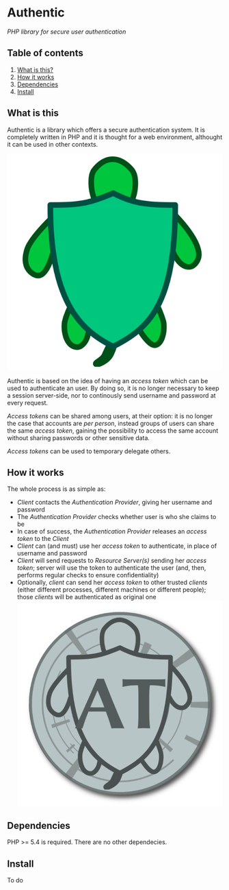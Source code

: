 # Authentic
_PHP library for secure user authentication_

## Table of contents
1. [What is this?](#what-is-this)
2. [How it works](#how-it-works)
3. [Dependencies](#dependencies)
4. [Install](#install)


## What is this
Authentic is a library which offers a secure authentication system. It is
completely written in PHP and it is thought for a web environment,
althought it can be used in other contexts.

![logo](https://raw.githubusercontent.com/erpicci/authentic/master/doc/img/authentic.png "Authentic")

Authentic is based on the idea of having an _access token_ which can be
used to authenticate an user. By doing so, it is no longer necessary to
keep a session server-side, nor to continously send username and password
at every request.

_Access tokens_ can be shared among users, at their option: it is no longer
the case that accounts are _per person_, instead groups of users can
share the same _access token_, gaining the possibility to access the
same account without sharing passwords or other sensitive data.

_Access tokens_ can be used to temporary delegate others.


## How it works
The whole process is as simple as:
-  *Client* contacts the *Authentication Provider*, giving her username
   and password
-  The *Authentication Provider* checks whether user is who she claims
   to be
-  In case of success, the *Authentication Provider* releases an _access
   token_ to the *Client*
-  *Client* can (and must) use her _access token_ to authenticate, in
   place of username and password
-  *Client* will send requests to *Resource Server(s)* sending her
   _access token_; server will use the token to authenticate the user
   (and, then, performs regular checks to ensure confidentiality)
-  Optionally, *client* can send her _access token_ to other trusted
   *clients* (either different processes, different machines or
   different people); those *clients* will be authenticated as original
   one
![logo](https://raw.githubusercontent.com/erpicci/authentic/master/doc/img/authentic-token.png "Access token")


## Dependencies
PHP >= 5.4 is required. There are no other dependecies.


## Install
To do
